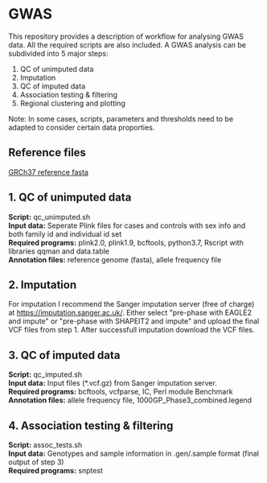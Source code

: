 # GWAS
This repository provides a description of workflow for analysing GWAS data. All the required scripts are also included. A GWAS analysis can be subdivided into 5 major steps:

1. QC of unimputed data
2. Imputation
3. QC of imputed data
4. Association testing & filtering
5. Regional clustering and plotting

Note: In some cases, scripts, parameters and thresholds need to be adapted to consider certain data proporties.

## Reference files
[GRCh37 reference fasta](ftp://ftp.1000genomes.ebi.ac.uk/vol1/ftp/technical/reference/human_g1k_v37.fasta.gz)


## 1. QC of unimputed data
**Script:** qc_unimputed.sh \
**Input data:** Seperate Plink files for cases and controls with sex info and both family id and individual id set \
**Required programs:** plink2.0, plink1.9, bcftools, python3.7, Rscript with libraries qqman and data.table \
**Annotation files:** reference genome (fasta), allele frequency file


## 2. Imputation
For imputation I recommend the Sanger imputation server (free of charge) at https://imputation.sanger.ac.uk/. Either select "pre-phase with EAGLE2 and impute" or "pre-phase with SHAPEIT2 and impute" and upload the final VCF files from step 1. After successfull imputation download the VCF files.


## 3. QC of imputed data
**Script:** qc_imputed.sh \
**Input data:** Input files (*.vcf.gz) from Sanger imputation server. \
**Required programs:** bcftools, vcfparse, IC, Perl module Benchmark \
**Annotation files:** allele frequency file, 1000GP_Phase3_combined.legend


## 4. Association testing & filtering
**Script:** assoc_tests.sh \
**Input data:** Genotypes and sample information in .gen/.sample format (final output of step 3) \
**Required programs:** snptest
